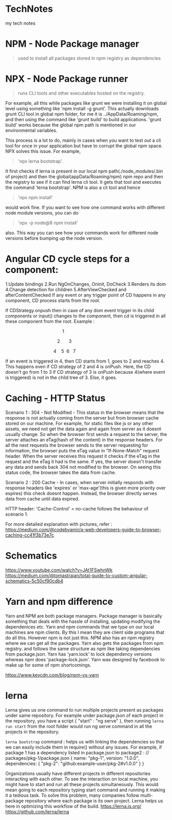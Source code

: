 # TechNotes
my tech notes


# NPM - Node Package manager
> used to install all packages stored in npm registry as dependencies

# NPX - Node Package runner
 > runs CLI tools and other executables hosted on the registry. 
 
For example, all this while packages like grunt we were installing it on global level using something like 'npm install -g grunt'. This actually downloads grunt CLI tool in global npm folder, for me it is ../AppData/Roaming/npm,  and then using the command like 'grunt build' to build applications. 'grunt build' works because the global npm path is mentioned in our environmental variables.

This process is a lot to do, mainly in cases when you want to test out a cli tool for once in your application but have to corrupt the global npm space. NPX solves this issue.  For example,
>'npx lerna bootstrap'.

It first checks if lerna is present in our local npm path(./node_modules/.bin of project) and then the global(appData/Roaming/npm) npm repo and then the registry to see if it can find lerna cli tool. It gets that tool and executes the command 'lerna bootstrap'. 
NPM is also a cli tool and hence 
>'npx npm install'

would work fine. If you want to see how one command works with different node module versions, you can do 
>'npx -p node@8 npm install'

also. This way you can see how your commands work for different node versions before bumping up the node version.


# Angular CD cycle steps for a component:

1.Update bindings
2.Run NgOnChanges, Oninit, DoCheck
3.Renders its dom
4.Change detection for children
5.AfterViewChecked and afterContentChecked
If any event or any trigger point of CD happens in any component, CD process starts from the root. 

If CDStrategy.onpush then in case of any dom event trigger in its child components or input() changes to the component, then cd is triggered in all these component from the root. Example :

                                             1

                                         2       3

                                      4    5  6   7

If an event is triggered in 4, then CD starts from 1, goes to 2 and reaches 4. This happens even if CD strategy of 2 and 4 is onPush. Here, the CD doesn't go from 1 to 3 if CD strategy of 3 is onPush because 4(where event is triggered) is not in the child tree of 3. Else, it goes. 

# Caching - HTTP Status

Scenario 1 : 304 - Not Modified - This status in the browser means that the response is not actually coming from the server but from browser cache stored on our machine. 
For example, for static files like js or any other assets, we need not get the data again and again from server as it doesnt usually change. So when the browser first sends a request to the server, the server attaches an eTag(hash of the content) in the response headers. For all the next requests the browser sends to the server requesting for information, the browser puts the eTag value in "If-None-Match" request header. When the server receives this request it checks if the eTag in the request and the eTag it had is the same. If yes, the server doesn't transfer any data and sends back 304 not modified to the browser. On seeing this status code, the browser takes the data from cache. 

Scenario 2 : 200 Cache - In cases, when server initially responds with response headers like 'expires' or 'max-age'(this is given more priority over expires) this check doesnt happen. Instead, the browser directly serves data from cache until data expired.

HTTP header: 'Cache-Control' = no-cache follows the behaviour of scenario 1.

For more detailed explanation with pictures, refer :
https://medium.com/@codebyamir/a-web-developers-guide-to-browser-caching-cc41f3b73e7c

# Schematics
https://www.youtube.com/watch?v=JAt1FSwhnWk
https://medium.com/@tomastrajan/total-guide-to-custom-angular-schematics-5c50cf90cdb4

# Yarn and npm difference
Yarn and NPM are both package managers. Package manager is basically something that deals with the hassle of installing, updating modifying the dependenices etc. Yarn and npm commands that we type on our local machines are npm clients. By this I mean they are client side programs that do all this. However npm is not just this. NPM also has an npm registry where we can get all the packages. Yarn also gets the packages from npm registry. and follows the same structure as npm like taking dependencies from package.json. Yarn has 'yarn.lock' to lock dependency versions whereas npm does 'package-lock.json'. 
Yarn was designed by facebook to make up for some of npm shortcomings.

https://www.keycdn.com/blog/npm-vs-yarn

# lerna 
Lerna gives us one command to run multiple projects present as packages under same repository. For example under package.json of each project in the repository, you have a script { "start" : "ng serve" }, then running `lerna run start` from the root folder would run ng serve command in all the projects in the repository. 

`lerna bootstrap` command :
 helps us with linking the dependencies so that we can easily include them in require() without any issues. For example, if package 1 has a dependency listed in package.json to package2 :
// packages/pkg-1/package.json
{
  name: "pkg-1",
  version: "1.0.0",
  dependencies: {
    "pkg-2": "github:example-user/pkg-2#v1.0.0"
  }
}

Organizations usually have different projects in different repositories interacting with each other. To see the interaction on local machine, you might have to start and run all these projects simultaneously. This would mean going to each repository typing start command and running it making it a tedious task.  To solve this problem, many companies follow multi-package repository where each package is its own project. Lerna helps us here in optimizing this workflow of the build.
https://lerna.js.org/
https://github.com/lerna/lerna
